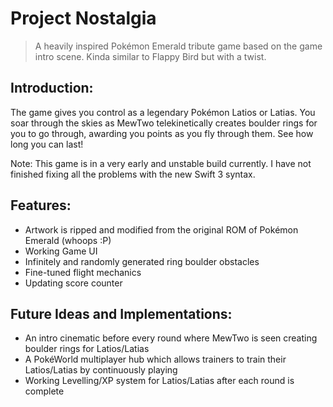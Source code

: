 # Project Nostalgia
> A heavily inspired Pokémon Emerald tribute game based on the game intro scene. Kinda similar to Flappy Bird but with a twist.

## Introduction:
The game gives you control as a legendary Pokémon Latios or Latias. You soar through the skies as MewTwo telekinetically creates boulder rings for you to go through, awarding you points as you fly through them. See how long you can last!

Note: This game is in a very early and unstable build currently. I have not finished fixing all the problems with the new Swift 3 syntax.

## Features:
* Artwork is ripped and modified from the original ROM of Pokémon Emerald (whoops :P)
* Working Game UI
* Infinitely and randomly generated ring boulder obstacles
* Fine-tuned flight mechanics
* Updating score counter

## Future Ideas and Implementations:
* An intro cinematic before every round where MewTwo is seen creating boulder rings for Latios/Latias
* A PokéWorld multiplayer hub which allows trainers to train their Latios/Latias by continuously playing
* Working Levelling/XP system for Latios/Latias after each round is complete
